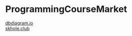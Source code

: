 # ProgrammingCourseMarket

[dbdiagram.io](https://dbdiagram.io/d/61a0f4ae8c901501c0d4479e)  
[skhole.club](https://skhole.club)  
